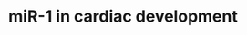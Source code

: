 ---
annotations:
- id: PW:0000808
  parent: regulatory pathway
  type: Pathway Ontology
  value: microRNA pathway
authors:
- Thomas
- Khanspers
- MaintBot
- Ddigles
description: This pathway is an adaptation from figure 2.a in Stefani et al. (2008).
  miR-1 regulates cardiac morphogenesis by optimizing the level of the HAND2 transcription
  factor. Electric conduction is abnormal in mice that lack miR-1 as a consequence
  of de-inhibition of IRX5, a homeodomain-containing transcription factor that represses
  the expression of the KCND2 potassium channel.
last-edited: 2013-07-08
organisms:
- Mus musculus
redirect_from:
- /index.php/Pathway:WP608
- /instance/WP608
- /instance/WP608_rr69184
revision: r69184
schema-jsonld:
- '@context': https://schema.org/
  '@id': https://wikipathways.github.io/pathways/WP608.html
  '@type': Dataset
  creator:
    '@type': Organization
    name: WikiPathways
  description: This pathway is an adaptation from figure 2.a in Stefani et al. (2008).
    miR-1 regulates cardiac morphogenesis by optimizing the level of the HAND2 transcription
    factor. Electric conduction is abnormal in mice that lack miR-1 as a consequence
    of de-inhibition of IRX5, a homeodomain-containing transcription factor that represses
    the expression of the KCND2 potassium channel.
  keywords:
  - Hand2
  - Irx5
  - Kcnd2
  license: CC0
  name: miR-1 in cardiac development
seo: CreativeWork
title: miR-1 in cardiac development
wpid: WP608
---